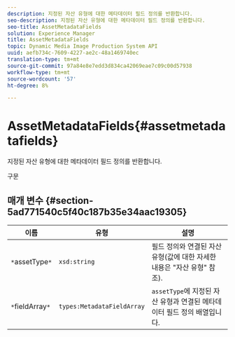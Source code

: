 ```yaml
---
description: 지정된 자산 유형에 대한 메타데이터 필드 정의를 반환합니다.
seo-description: 지정된 자산 유형에 대한 메타데이터 필드 정의를 반환합니다.
seo-title: AssetMetadataFields
solution: Experience Manager
title: AssetMetadataFields
topic: Dynamic Media Image Production System API
uuid: aefb734c-7609-4227-ae2c-48a1469740ec
translation-type: tm+mt
source-git-commit: 97a84e8e7edd3d834ca42069eae7c09c00d57938
workflow-type: tm+mt
source-wordcount: '57'
ht-degree: 8%

---
```



# AssetMetadataFields{#assetmetadatafields}

지정된 자산 유형에 대한 메타데이터 필드 정의를 반환합니다.

구문

## 매개 변수 {#section-5ad771540c5f40c187b35e34aac19305}

| 이름 | 유형 | 설명 |
|---|---|---|
| `*`assetType`*` | `xsd:string` | 필드 정의와 연결된 자산 유형(값에 대한 자세한 내용은 &quot;자산 유형&quot; 참조). |
| `*`fieldArray`*` | `types:MetadataFieldArray` | `assetType`에 지정된 자산 유형과 연결된 메타데이터 필드 정의 배열입니다. |

